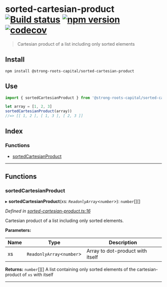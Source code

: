 
sorted-cartesian-product [![Build status](https://travis-ci.org/strong-roots-capital/sorted-cartesian-product.svg?branch=master)](https://travis-ci.org/strong-roots-capital/sorted-cartesian-product) [![npm version](https://img.shields.io/npm/v/@strong-roots-capital/sorted-cartesian-product.svg)](https://npmjs.org/package/@strong-roots-capital/sorted-cartesian-product) [![codecov](https://codecov.io/gh/strong-roots-capital/sorted-cartesian-product/branch/master/graph/badge.svg)](https://codecov.io/gh/strong-roots-capital/sorted-cartesian-product)
=======================================================================================================================================================================================================================================================================================================================================================================================================================================================================================================================================================================

> Cartesian product of a list including only sorted elements

Install
-------

```shell
npm install @strong-roots-capital/sorted-cartesian-product
```

Use
---

```typescript
import { sortedCartesianProduct } from '@strong-roots-capital/sorted-cartesian-product'

let array = [1, 2, 3]
sortedCartesianProduct(array))
//=> [[ 1, 2 ], [ 1, 3 ], [ 2, 3 ]]
```

## Index

### Functions

* [sortedCartesianProduct](#sortedcartesianproduct)

---

## Functions

<a id="sortedcartesianproduct"></a>

###  sortedCartesianProduct

▸ **sortedCartesianProduct**(xs: *`ReadonlyArray`<`number`>*): `number`[][]

*Defined in [sorted-cartesian-product.ts:16](https://github.com/strong-roots-capital/sorted-cartesian-product/blob/d9a9f7f/src/sorted-cartesian-product.ts#L16)*

Cartesian product of a list including only sorted elements.

**Parameters:**

| Name | Type | Description |
| ------ | ------ | ------ |
| xs | `ReadonlyArray`<`number`> |  Array to dot-product with itself |

**Returns:** `number`[][]
A list containing only sorted elements of the
cartesian-product of `xs` with itself

___

